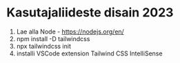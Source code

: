 # Kasutajaliideste disain 2023

1. Lae alla Node - https://nodejs.org/en/
2. npm install -D tailwindcss
3. npx tailwindcss init
4. installi VSCode extension Tailwind CSS IntelliSense